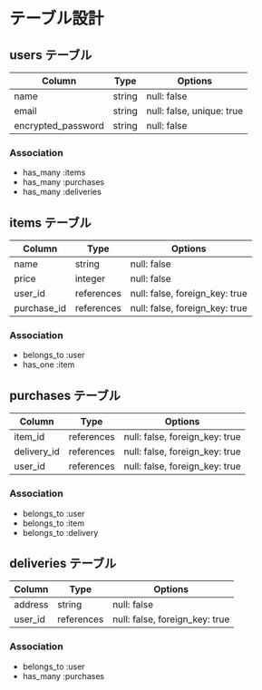 # テーブル設計

## users テーブル

| Column             | Type   | Options                   |
| ------------------ | ------ | ------------------------- |
| name               | string | null: false               |
| email              | string | null: false, unique: true |
| encrypted_password | string | null: false               |

### Association

- has_many :items
- has_many :purchases
- has_many :deliveries

## items テーブル

| Column      | Type       | Options                        |
| ----------- | ---------- | ------------------------------ |
| name        | string     | null: false                    |
| price       | integer    | null: false                    |
| user_id     | references | null: false, foreign_key: true |
| purchase_id | references | null: false, foreign_key: true |

### Association

- belongs_to :user
- has_one :item

## purchases テーブル

| Column     | Type       | Options                        |
| ---------- | ---------- | ------------------------------ |
| item_id    | references | null: false, foreign_key: true |
| delivery_id| references | null: false, foreign_key: true |
| user_id    | references | null: false, foreign_key: true |

### Association

- belongs_to :user
- belongs_to :item
- belongs_to :delivery

## deliveries テーブル

| Column  | Type       | Options                        |
| ------- | ---------- | ------------------------------ |
| address | string     | null: false                    |
| user_id | references | null: false, foreign_key: true |

### Association

- belongs_to :user
- has_many :purchases
